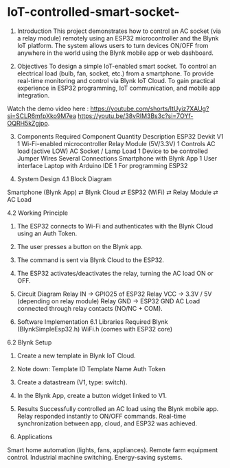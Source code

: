 # IoT-controlled-smart-socket-

1. Introduction
This project demonstrates how to control an AC socket (via a relay module) remotely using an ESP32 microcontroller and the Blynk IoT platform. The system allows users to turn devices ON/OFF from anywhere in the world using the Blynk mobile app or web dashboard.

2. Objectives
To design a simple IoT-enabled smart socket.
To control an electrical load (bulb, fan, socket, etc.) from a smartphone.
To provide real-time monitoring and control via Blynk IoT Cloud.
To gain practical experience in ESP32 programming, IoT communication, and mobile app integration.

Watch the demo video here : https://youtube.com/shorts/ItUyiz7XAUg?si=SCLR6mfpXko9M7ea
https://youtu.be/38vRIM3Bs3c?si=7OYf-OQRH5kZgjpo.


3. Components Required
Component	Quantity	Description
ESP32 Devkit V1	1	Wi-Fi-enabled microcontroller
Relay Module (5V/3.3V)	1	Controls AC load (active LOW)
AC Socket / Lamp Load	1	Device to be controlled
Jumper Wires	Several	Connections
Smartphone with Blynk App	1	User interface
Laptop with Arduino IDE	1	For programming ESP32


4. System Design
4.1 Block Diagram

Smartphone (Blynk App) ⇄ Blynk Cloud ⇄ ESP32 (WiFi) ⇄ Relay Module ⇄ AC Load

4.2 Working Principle
1. The ESP32 connects to Wi-Fi and authenticates with the Blynk Cloud using an Auth Token.
2. The user presses a button on the Blynk app.
3. The command is sent via Blynk Cloud to the ESP32.
4. The ESP32 activates/deactivates the relay, turning the AC load ON or OFF.


5. Circuit Diagram
Relay IN → GPIO25 of ESP32
Relay VCC → 3.3V / 5V (depending on relay module)
Relay GND → ESP32 GND
AC Load connected through relay contacts (NO/NC + COM).

6. Software Implementation
6.1 Libraries Required
Blynk (BlynkSimpleEsp32.h)
WiFi.h (comes with ESP32 core)


6.2 Blynk Setup
1. Create a new template in Blynk IoT Cloud.
2. Note down:
Template ID
Template Name
Auth Token
3. Create a datastream (V1, type: switch).
4. In the Blynk App, create a button widget linked to V1.


7. Results
Successfully controlled an AC load using the Blynk mobile app.
Relay responded instantly to ON/OFF commands.
Real-time synchronization between app, cloud, and ESP32 was achieved.

8. Applications

Smart home automation (lights, fans, appliances).
Remote farm equipment control.
Industrial machine switching.
Energy-saving systems.
